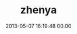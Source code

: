 ---
title: "zhenya"
date: 2013-05-07 16:19:48 00:00
permalink: /fizzik
twitter: ""
likes: [398,615]
id: 1968
gravatar: "http://www.gravatar.com/avatar/552b5a278a66e2833bac30b1ee860c06"
---
